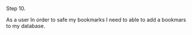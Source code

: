 Step 10.

As a user
In order to safe my bookmarks
I need to able to add a bookmars to my database.


